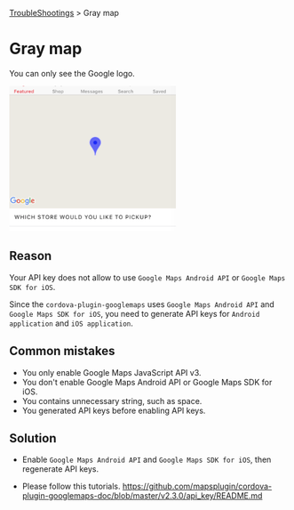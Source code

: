 [TroubleShootings](../README.md) > Gray map

# Gray map

You can only see the Google logo.

<img src="image1.png" width="300">


## Reason

Your API key does not allow to use `Google Maps Android API` or `Google Maps SDK for iOS`.

Since the `cordova-plugin-googlemaps` uses `Google Maps Android API` and `Google Maps SDK for iOS`, you need to generate API keys for `Android application` and `iOS application`.

## Common mistakes

- You only enable Google Maps JavaScript API v3.
- You don't enable Google Maps Android API or Google Maps SDK for iOS.
- You contains unnecessary string, such as space.
- You generated API keys before enabling API keys.


## Solution

- Enable `Google Maps Android API` and `Google Maps SDK for iOS`,
then regenerate API keys.

- Please follow this tutorials. https://github.com/mapsplugin/cordova-plugin-googlemaps-doc/blob/master/v2.3.0/api_key/README.md
